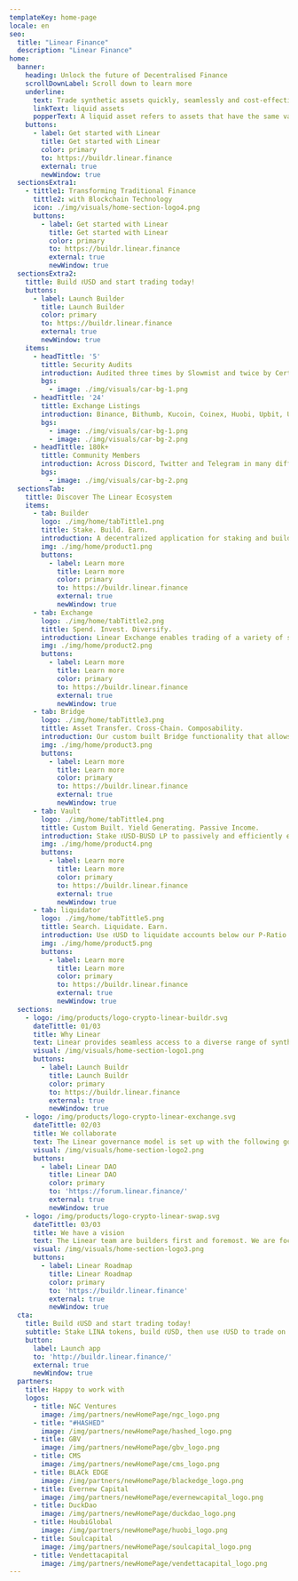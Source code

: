 ```yaml
---
templateKey: home-page
locale: en
seo:
  title: "Linear Finance"
  description: "Linear Finance"
home:
  banner:
    heading: Unlock the future of Decentralised Finance
    scrollDownLabel: Scroll down to learn more
    underline:
      text: Trade synthetic assets quickly, seamlessly and cost-effectively
      linkText: liquid assets
      popperText: A liquid asset refers to assets that have the same value as another asset. Linear has numerous liquids which we call ℓiquids, they simulate an underlying asset — spot crypto, commodities, indices, and digital structured products.
    buttons:
      - label: Get started with Linear
        title: Get started with Linear
        color: primary
        to: https://buildr.linear.finance
        external: true
        newWindow: true
  sectionsExtra1:
    - tittle1: Transforming Traditional Finance
      tittle2: with Blockchain Technology
      icon: ./img/visuals/home-section-logo4.png
      buttons:
        - label: Get started with Linear
          title: Get started with Linear
          color: primary
          to: https://buildr.linear.finance
          external: true
          newWindow: true
  sectionsExtra2:
    tittle: Build ℓUSD and start trading today!
    buttons:
      - label: Launch Builder
        title: Launch Builder
        color: primary
        to: https://buildr.linear.finance
        external: true
        newWindow: true
    items:
      - headTittle: '5'
        tittle: Security Audits
        introduction: Audited three times by Slowmist and twice by Certik with high security scores each time
        bgs:
          - image: ./img/visuals/car-bg-1.png
      - headTittle: '24'
        tittle: Exchange Listings
        introduction: Binance, Bithumb, Kucoin, Coinex, Huobi, Upbit, Uniswap, PancakeSwap and many more…
        bgs:
          - image: ./img/visuals/car-bg-1.png
          - image: ./img/visuals/car-bg-2.png
      - headTittle: 180k+
        tittle: Community Members
        introduction: Across Discord, Twitter and Telegram in many different languages
        bgs:
          - image: ./img/visuals/car-bg-2.png
  sectionsTab:
    tittle: Discover The Linear Ecosystem
    items:
      - tab: Builder
        logo: ./img/home/tabTittle1.png
        tittle: Stake. Build. Earn.
        introduction: A decentralized application for staking and building ℓUSD, accepting a mixture of LINA tokens and other major cryptocurrencies.
        img: ./img/home/product1.png
        buttons:
          - label: Learn more
            title: Learn more
            color: primary
            to: https://buildr.linear.finance
            external: true
            newWindow: true
      - tab: Exchange
        logo: ./img/home/tabTittle2.png
        tittle: Spend. Invest. Diversify.
        introduction: Linear Exchange enables trading of a variety of synthetic assets based on spot cryptocurrencies, commodities, and thematic indexes with fast confirmation and finality.
        img: ./img/home/product2.png
        buttons:
          - label: Learn more
            title: Learn more
            color: primary
            to: https://buildr.linear.finance
            external: true
            newWindow: true
      - tab: Bridge
        logo: ./img/home/tabTittle3.png
        tittle: Asset Transfer. Cross-Chain. Composability.
        introduction: Our custom built Bridge functionality that allows composability of LINA tokens and synthetic assets across different blockchains.
        img: ./img/home/product3.png
        buttons:
          - label: Learn more
            title: Learn more
            color: primary
            to: https://buildr.linear.finance
            external: true
            newWindow: true
      - tab: Vault
        logo: ./img/home/tabTittle4.png
        tittle: Custom Built. Yield Generating. Passive Income.
        introduction: Stake ℓUSD-BUSD LP to passively and efficiently earn interest paid in LINA tokens.
        img: ./img/home/product4.png
        buttons:
          - label: Learn more
            title: Learn more
            color: primary
            to: https://buildr.linear.finance
            external: true
            newWindow: true
      - tab: liquidator
        logo: ./img/home/tabTittle5.png
        tittle: Search. Liquidate. Earn.
        introduction: Use ℓUSD to liquidate accounts below our P-Ratio threshold. Earn 10% in LINA token rewards.
        img: ./img/home/product5.png
        buttons:
          - label: Learn more
            title: Learn more
            color: primary
            to: https://buildr.linear.finance
            external: true
            newWindow: true
  sections:
    - logo: /img/products/logo-crypto-linear-buildr.svg
      dateTittle: 01/03
      title: Why Linear
      text: Linear provides seamless access to a diverse range of synthetic assets and decentralized financial services.
      visual: /img/visuals/home-section-logo1.png
      buttons:
        - label: Launch Buildr
          title: Launch Buildr
          color: primary
          to: https://buildr.linear.finance
          external: true
          newWindow: true
    - logo: /img/products/logo-crypto-linear-exchange.svg
      dateTittle: 02/03
      title: We collaborate
      text: The Linear governance model is set up with the following goals in mind
      visual: /img/visuals/home-section-logo2.png
      buttons:
        - label: Linear DAO
          title: Linear DAO
          color: primary
          to: 'https://forum.linear.finance/'
          external: true
          newWindow: true
    - logo: /img/products/logo-crypto-linear-swap.svg
      dateTittle: 03/03
      title: We have a vision
      text: The Linear team are builders first and foremost. We are focused on creating a De-Fi Ecosystem that caters for the needs of everyone
      visual: /img/visuals/home-section-logo3.png
      buttons:
        - label: Linear Roadmap
          title: Linear Roadmap
          color: primary
          to: 'https://buildr.linear.finance'
          external: true
          newWindow: true
  cta:
    title: Build ℓUSD and start trading today!
    subtitle: Stake LINA tokens, build ℓUSD, then use ℓUSD to trade on Linear.Exchange.
    button:
      label: Launch app
      to: 'http://buildr.linear.finance/'
      external: true
      newWindow: true
  partners:
    title: Happy to work with
    logos:
      - title: NGC Ventures
        image: /img/partners/newHomePage/ngc_logo.png
      - title: "#HASHED"
        image: /img/partners/newHomePage/hashed_logo.png
      - title: GBV
        image: /img/partners/newHomePage/gbv_logo.png
      - title: CMS
        image: /img/partners/newHomePage/cms_logo.png
      - title: BLACk EDGE
        image: /img/partners/newHomePage/blackedge_logo.png
      - title: Evernew Capital
        image: /img/partners/newHomePage/evernewcapital_logo.png
      - title: DuckDao
        image: /img/partners/newHomePage/duckdao_logo.png
      - title: HoubiGlobal
        image: /img/partners/newHomePage/huobi_logo.png
      - title: Soulcapital
        image: /img/partners/newHomePage/soulcapital_logo.png
      - title: Vendettacapital
        image: /img/partners/newHomePage/vendettacapital_logo.png
---
```

